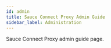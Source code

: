 ```yaml
---
id: admin
title: Sauce Connect Proxy Admin Guide
sidebar_label: Administration
---
```


Sauce Connect Proxy admin guide page.